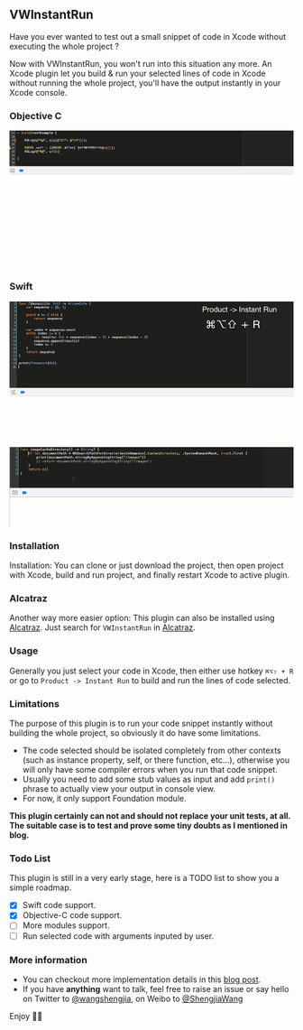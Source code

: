 ## VWInstantRun

Have you ever wanted to test out a small snippet of code in Xcode without executing the whole project ?

Now with VWInstantRun, you won't run into this situation any more. An Xcode plugin let you build & run your selected lines of code in Xcode without running the whole project, you'll have the output instantly in your Xcode console.

### Objective C
![](run_objc_code_1.gif)
### Swift
![](run_swift_code_1.gif)
![](run_swift_code_2.gif)

### Installation

Installation: You can clone or just download the project, then open project with Xcode, 
build and run project, and finally restart Xcode to active plugin.

### Alcatraz

Another way more easier option: This plugin can also be installed using [Alcatraz](https://github.com/alcatraz/alcatraz-packages). 
Just search for `VWInstantRun` in [Alcatraz](https://github.com/alcatraz/alcatraz-packages).

### Usage

Generally you just select your code in Xcode, then either use hotkey `⌘⌥⇧ + R` or go to `Product -> Instant Run` to 
build and run the lines of code selected. 

### Limitations

The purpose of this plugin is to run your code snippet instantly without building the whole project, so obviously it do have some limitations.

- The code selected should be isolated completely from other contexts (such as instance property, self, or there function, etc…), otherwise you will only have some compiler errors when you run that code snippet.
- Usually you need to add some stub values as input and add `print()` phrase to actually view your output in console view.
- For now, it only support Foundation module.

**This plugin certainly can not and should not replace your unit tests, at all. The suitable case is to test and prove some tiny doubts as I mentioned in blog.**

### Todo List
This plugin is still in a very early stage, here is a TODO list to show you a simple roadmap.
- [x] Swift code support.
- [x] Objective-C code support.
- [ ] More modules support.
- [ ] Run selected code with arguments inputed by user.

### More information
- You can checkout more implementation details in this [blog post](https://medium.com/@victor_wang/run-your-code-snippet-from-xcode-without-building-the-whole-project-1821cf85b2f2#.rkcfjqcl5).
- If you have __anything__ want to talk, feel free to raise an issue or say hello on Twitter to [@wangshengjia](https://twitter.com/wangshengjia), on Weibo to [@ShengjiaWang](http://www.weibo.com/1739447693/profile?topnav=1&wvr=6&is_all=1)

Enjoy :tada::tada:
